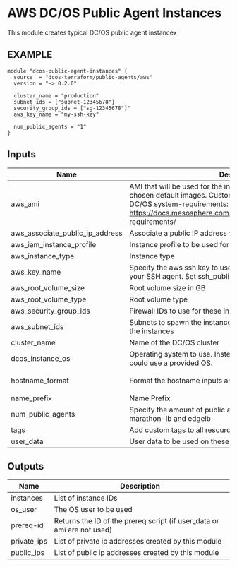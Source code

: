 AWS DC/OS Public Agent Instances
============
This module creates typical DC/OS public agent instancex

EXAMPLE
-------

```hcl
module "dcos-public-agent-instances" {
  source  = "dcos-terraform/public-agents/aws"
  version = "~> 0.2.0"

  cluster_name = "production"
  subnet_ids = ["subnet-12345678"]
  security_group_ids = ["sg-12345678"]"
  aws_key_name = "my-ssh-key"

  num_public_agents = "1"
}
```

## Inputs

| Name | Description | Type | Default | Required |
|------|-------------|:----:|:-----:|:-----:|
| aws\_ami | AMI that will be used for the instances instead of the Mesosphere chosen default images. Custom AMIs must fulfill the Mesosphere DC/OS system-requirements: See https://docs.mesosphere.com/1.12/installing/production/system-requirements/ | string | `""` | no |
| aws\_associate\_public\_ip\_address | Associate a public IP address with the instances | string | `"true"` | no |
| aws\_iam\_instance\_profile | Instance profile to be used for these instances | string | `""` | no |
| aws\_instance\_type | Instance type | string | `"t2.medium"` | no |
| aws\_key\_name | Specify the aws ssh key to use. We assume its already loaded in your SSH agent. Set ssh_public_key_file to empty string | string | n/a | yes |
| aws\_root\_volume\_size | Root volume size in GB | string | `"120"` | no |
| aws\_root\_volume\_type | Root volume type | string | `"standard"` | no |
| aws\_security\_group\_ids | Firewall IDs to use for these instances | list | n/a | yes |
| aws\_subnet\_ids | Subnets to spawn the instances in. The module tries to distribute the instances | list | n/a | yes |
| cluster\_name | Name of the DC/OS cluster | string | n/a | yes |
| dcos\_instance\_os | Operating system to use. Instead of using your own AMI you could use a provided OS. | string | `"centos_7.4"` | no |
| hostname\_format | Format the hostname inputs are index+1, region, cluster_name | string | `"%[3]s-publicagent%[1]d-%[2]s"` | no |
| name\_prefix | Name Prefix | string | `""` | no |
| num\_public\_agents | Specify the amount of public agents. These agents will host marathon-lb and edgelb | string | `"1"` | no |
| tags | Add custom tags to all resources | map | `<map>` | no |
| user\_data | User data to be used on these instances (cloud-init) | string | `""` | no |

## Outputs

| Name | Description |
|------|-------------|
| instances | List of instance IDs |
| os\_user | The OS user to be used |
| prereq-id | Returns the ID of the prereq script (if user_data or ami are not used) |
| private\_ips | List of private ip addresses created by this module |
| public\_ips | List of public ip addresses created by this module |


